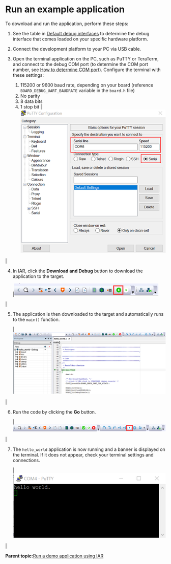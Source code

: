 # Run an example application

To download and run the application, perform these steps:

1.  See the table in [Default debug interfaces](default_debug_interfaces.md#) to determine the debug interface that comes loaded on your specific hardware platform.
2.  Connect the development platform to your PC via USB cable.
3.  Open the terminal application on the PC, such as PuTTY or TeraTerm, and connect to the debug COM port \(to determine the COM port number, see [How to determine COM port](how_to_determine_com_port.md#)\). Configure the terminal with these settings:

    1.  115200 or 9600 baud rate, depending on your board \(reference `BOARD_DEBUG_UART_BAUDRATE` variable in the `board.h` file\)
    2.  No parity
    3.  8 data bits
    4.  1 stop bit
    |![](../images/terminal_putty_configuration.png "Terminal (PuTTY) configuration")

|

4.  In IAR, click the **Download and Debug** button to download the application to the target.

    |![](../images/download_and_debug_button.png "Download and Debug button")

|

5.  The application is then downloaded to the target and automatically runs to the `main()` function.

    |![](../images/stop_at_main_running_debugging.png "Stop at main() when running debugging")

|

6.  Run the code by clicking the **Go** button.

    |![](../images/go_button.png "Go button")

|

7.  The `hello_world` application is now running and a banner is displayed on the terminal. If it does not appear, check your terminal settings and connections.

    |![](../images/text_display_hello_world.png "Text display of the hello_world demo")

|


**Parent topic:**[Run a demo application using IAR](../topics/run_a_demo_application_using_iar.md)

